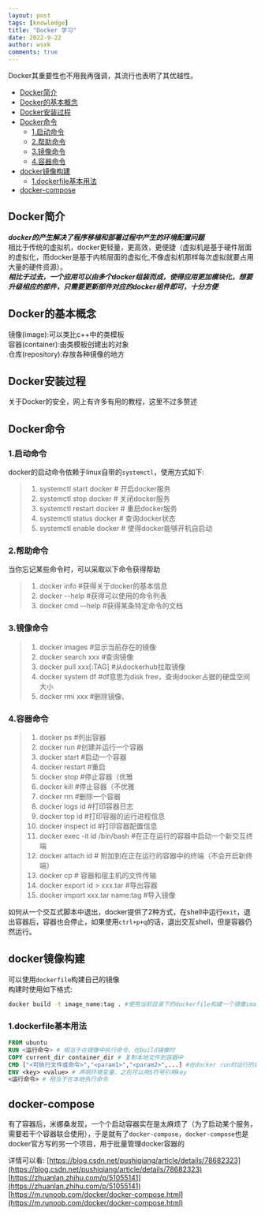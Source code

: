 ```yaml
---
layout: post
tags: [knowledge]
title: "Docker 学习"
date: 2022-9-22
author: wsxk
comments: true
---
```


Docker其重要性也不用我再强调，其流行也表明了其优越性。

- [Docker简介<br>](#docker简介)
- [Docker的基本概念<br>](#docker的基本概念)
- [Docker安装过程<br>](#docker安装过程)
- [Docker命令<br>](#docker命令)
  - [1.启动命令<br>](#1启动命令)
  - [2.帮助命令<br>](#2帮助命令)
  - [3.镜像命令<br>](#3镜像命令)
  - [4.容器命令<br>](#4容器命令)
- [docker镜像构建<br>](#docker镜像构建)
  - [1.dockerfile基本用法<br>](#1dockerfile基本用法)
- [docker-compose<br>](#docker-compose)

## Docker简介<br>
***docker的产生解决了程序移植和部署过程中产生的环境配置问题*** <br>
相比于传统的虚拟机，docker更轻量，更高效，更便捷（虚拟机是基于硬件层面的虚拟化，而docker是基于内核层面的虚拟化,不像虚拟机那样每次虚拟就要占用大量的硬件资源）。<br>
***相比于过去，一个应用可以由多个docker组装而成，使得应用更加模块化，想要升级相应的部件，只需要更新部件对应的docker组件即可，十分方便*** <br>

## Docker的基本概念<br>
镜像(image):可以类比c++中的类模板<br>
容器(container):由类模板创建出的对象<br>
仓库(repository):存放各种镜像的地方<br>

## Docker安装过程<br>
关于Docker的安全，网上有许多有用的教程，这里不过多赘述<br>

## Docker命令<br>
### 1.启动命令<br>
docker的启动命令依赖于linux自带的`systemctl`，使用方式如下:
> 1. systemctl start docker # 开启docker服务
> 2. systemctl stop docker # 关闭docker服务
> 3. systemctl restart docker # 重启docker服务
> 4. systemctl status docker #  查询docker状态
> 5. systemctl enable docker # 使得docker能够开机自启动

### 2.帮助命令<br>
当你忘记某些命令时，可以采取以下命令获得帮助<br>
> 1. docker info #获得关于docker的基本信息
> 2. docker --help #获得可以使用的命令列表
> 3. docker cmd --help #获得某条特定命令的文档

### 3.镜像命令<br>
> 1. docker images #显示当前存在的镜像
> 2. docker search xxx #查询镜像
> 3. docker pull xxx[:TAG] #从dockerhub拉取镜像
> 4. docker system df #df意思为disk free，查询docker占据的硬盘空间大小
> 5. docker rmi xxx #删除镜像、

### 4.容器命令<br>
> 1. docker ps  #列出容器
> 2. docker run #创建并运行一个容器
> 3. docker start #启动一个容器
> 4. docker restart #重启
> 5. docker stop #停止容器（优雅
> 6. docker kill #停止容器（不优雅
> 7. docker rm  #删除一个容器
> 8. docker logs id #打印容器日志
> 9. docker top id #打印容器的运行进程信息
> 10. docker inspect id #打印容器配置信息
> 11. docker exec -it id /bin/bash #在正在运行的容器中启动一个新交互终端
> 12. docker attach id # 附加到在正在运行的容器中的终端（不会开启新终端）
> 13. docker cp # 容器和宿主机的文件传输
> 14. docker export id > xxx.tar #导出容器
> 15. docker import xxx.tar name:tag #导入镜像

如何从一个交互式脚本中退出，docker提供了2种方式，在shell中运行`exit`，退出容器后，容器也会停止，如果使用`ctrl+p+q`的话，退出交互shell，但是容器仍然运行。<br>

## docker镜像构建<br>
可以使用`dockerfile`构建自己的镜像<br>
构建时使用如下格式:<br>
```bash
docker build -t image_name:tag . #使用当前目录下的dockerfile构建一个镜像image_name:tag
```

### 1.dockerfile基本用法<br>
```dockerfile
FROM ubuntu
RUN <运行命令> # 相当于在镜像中执行命令，在build镜像时
COPY current_dir container_dir # 复制本地文件到容器中
CMD ["<可执行文件或命令>","<param1>","<param2>",...] #在docker run时运行的命令
ENV <key> <value> # 声明环境变量，之后可以用$符号引用key 
<运行命令> # 相当于在本地执行命令
```

## docker-compose<br>
有了容器后，米娜桑发现，一个个启动容器实在是太麻烦了（为了启动某个服务，需要若干个容器联合使用），于是就有了`docker-compose`，`docker-compose`也是docker官方写的另一个项目，用于批量管理docker容器的<br>

详情可以看:
[https://blog.csdn.net/pushiqiang/article/details/78682323](https://blog.csdn.net/pushiqiang/article/details/78682323)<br>
[https://zhuanlan.zhihu.com/p/51055141](https://zhuanlan.zhihu.com/p/51055141)<br>
[https://m.runoob.com/docker/docker-compose.html](https://m.runoob.com/docker/docker-compose.html)
